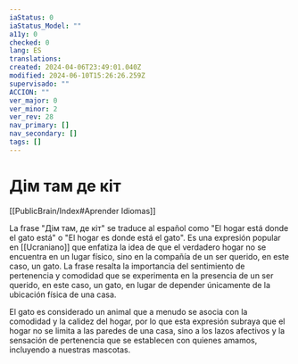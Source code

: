 ```yaml
---
iaStatus: 0
iaStatus_Model: ""
a11y: 0
checked: 0
lang: ES
translations: 
created: 2024-04-06T23:49:01.040Z
modified: 2024-06-10T15:26:26.259Z
supervisado: ""
ACCION: ""
ver_major: 0
ver_minor: 2
ver_rev: 28
nav_primary: []
nav_secondary: []
tags: []
---
```

# Дім там де кіт

[[PublicBrain/Index#Aprender Idiomas]]

La frase "Дім там, де кіт" se traduce al español como "El hogar está donde el gato está" o "El hogar es donde está el gato". Es una expresión popular en [[Ucraniano]] que enfatiza la idea de que el verdadero hogar no se encuentra en un lugar físico, sino en la compañía de un ser querido, en este caso, un gato. La frase resalta la importancia del sentimiento de pertenencia y comodidad que se experimenta en la presencia de un ser querido, en este caso, un gato, en lugar de depender únicamente de la ubicación física de una casa.

El gato es considerado un animal que a menudo se asocia con la comodidad y la calidez del hogar, por lo que esta expresión subraya que el hogar no se limita a las paredes de una casa, sino a los lazos afectivos y la sensación de pertenencia que se establecen con quienes amamos, incluyendo a nuestras mascotas.
